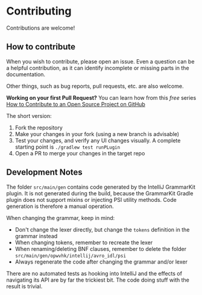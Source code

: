 Contributing
============

Contributions are welcome!


How to contribute
-----------------

When you wish to contribute, please open an issue. Even a question can be a helpful contribution, as it can identify incomplete or missing parts in the documentation.

Other things, such as bug reports, pull requests, etc. are also welcome.

**Working on your first Pull Request?** You can learn how from this *free* series [How to Contribute to an Open Source Project on GitHub](https://kcd.im/pull-request)

The short version:
1. Fork the repository
2. Make your changes in your fork (using a new branch is advisable)
3. Test your changes, and verify any UI changes visually.
   A complete starting point is `./gradlew test runPLugin`
4. Open a PR to merge your changes in the target repo


Development Notes
-----------------

The folder `src/main/gen` contains code generated by the IntelliJ GrammarKit plugin. It is not generated during the build, because the
GrammarKit Gradle plugin does not support mixins or injecting PSI utility methods. Code generation is therefore a manual operation.

When changing the grammar, keep in mind:
* Don't change the lexer directly, but change the `tokens` definition in the grammar instead
* When changing tokens, remember to recreate the lexer
* When renaming/deleting BNF clauses, remember to delete the folder `src/main/gen/opwvhk/intellij/avro_idl/psi`
* Always regenerate the code after changing the grammar and/or lexer

There are no automated tests as hooking into IntelliJ and the effects of navigating its API are by far the trickiest bit.
The code doing stuff with the result is trivial.

